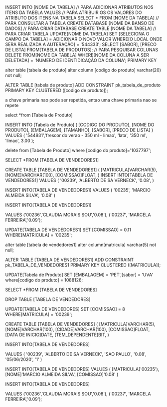 INSERT INTO [NOME DA TABELA] // PARA ADICIONAR ATRIBUTOS NOS ITENS DA TABELA
VALUES // PARA ATRIBUIR OS OS VALORES DO ATRIBUTO DOS ITENS NA TABELA
SELECT * FROM [NOME DA TABELA] // PARA CONSULTAR A TABELA
CREATE DATABASE [NOME DA BANSO DE DADOS] // PARA CRIAR DATABASE
CREATE TABLE [NOME DA TABELA] // PARA CRIAR TABELA
UPDATE[NOME DA TABELA]
SET [SELECIONA O CAMPO DA TABELA] = ADICIONAR O NOVO VALOR
WHERE[O LOCAL ONDE SERA REALIZADA A AUTERAÇÃO] = '544333';
SELECT [SABOR], [PRECO DE LISTA] FROM[TABELA DE PRODUTOS]; // PARA PESQUISAR COLUNAS
DELETE FROM[NOME DA TABELA] WHERE[NOME DA COLUNA A SER DELETADA] = 'NUMERO DE IDENTIDICAÇÃO DA COLUNA';
PRIMARY KEY

alter table [tabela de produto]
alter column [codigo do produto] varchar(20) not null;

ALTER TABLE [tabela de produto]
ADD CONSTRAINT pk_tabela_de_produto PRIMARY KEY CLUSTERED ([codigo de produto]);







a chave primaria nao pode ser repetida, entao uma chave primaria nao se repete 



select *from [Tabela de Produto]

INSERT INTO [Tabela de Produto]
(
[CODIGO DO PRODUTO],
[NOME DO PRODUTO],
[EMBALAGEM],
[TAMANHO],
[SABOR],
[PRECO DE LISTA]
)
VALUES
(
'544931','frescor do verao - 350 ml - limao',
'lata',
'350 ml',
'limao',
3.00
);


delete from [Tabela de Produto]
where [codigo do produto]='1037797';





SELECT *FROM [TABELA DE VENDEDORES1]

CREATE TABLE [TABELA DE VENDEDORES1]
(
[MATRICULA]VARCHAR(5),
[NOME]VARCHAR(100),
[COMISSAO]FLOAT,
)
INSERT INTO[TABELA DE VENDEDORES1]
VALUES
(
'00239',
'ALBERTO DE SA VERNECK',
'0.08',
)

INSERT INTO[TABELA DE VENDEDORES1]
VALUES
(
'00235',
'MARCIO ALMEIDA SILVA',
'0.08'
)

INSERT INTO[TABELA DE VENDEDORES1]

VALUES
('00236','CLAUDIA MORAIS SOU','0.08'),
('00237', 'MARCELA FERREIRA','0.09');

UPDATE[TABELA DE VENDEDORES1]
SET [COMISSAO] = 0.11
WHERE[MATRICULA] = '00235';

alter table [tabela de vendedores1]
alter column[matricula] varchar(5) not null;

ALTER TABLE [TABELA DE VENDEDORES1]
ADD CONSTRAINT pk_TABELA_DE_VENDEDORES1 
PRIMARY KEY CLUSTERED ([MATRICULA]);

UPDATE[Tabela de Produto]
SET [EMBALAGEM] = 'PET',[sabor] = 'UVA'
where[codigo do produto] = 1088126;

SELECT *FROM [TABELA DE VENDEDORES]

DROP TABLE [TABELA DE VENDEDORES]

UPDATE[TABELA DE VENDEDORES]
SET [COMISSAO] = 8
WHERE[MATRICULA] = '00239';

CREATE TABLE [TABELA DE VENDEDORES]
(
[MATRICULA]VARCHAR(5),
[NOME]VARCHAR(100),
[CIDADE]VARCHAR(100),
[COMISSAO]FLOAT,
[DATA DE INICIO]DATE,
[TEM_DEPENDENTE]BIT,
)

INSERT INTO[TABELA DE VENDEDORES]

VALUES
(
'00239',
'ALBERTO DE SA VERNECK',
'SAO PAULO',
'0.08',
'05/06/2020',
'1'
)

INSERT INTO[TABELA DE VENDEDORES]
VALUES
(
[MATRICULA]'00235'),
[NOME]'MARCIO ALMEIDA SILVA',
[COMISSAO]'0.08'
)

INSERT INTO[TABELA DE VENDEDORES]

VALUES
('00236','CLAUDIA MORAIS SOU','0.08'),
('00237', 'MARCELA FERREIRA','0.09');
